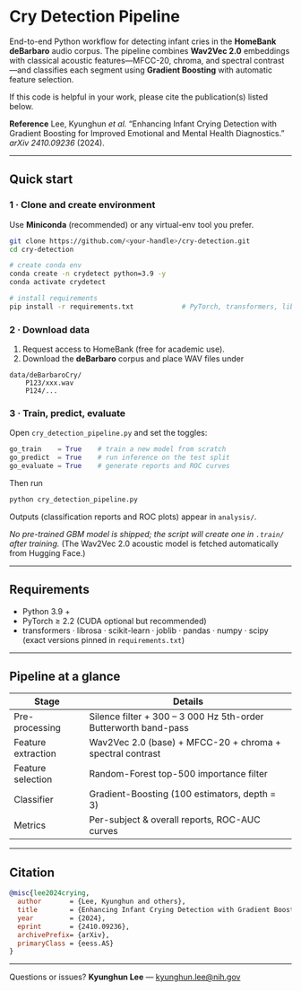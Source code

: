 # Cry Detection Pipeline

End-to-end Python workflow for detecting infant cries in the **HomeBank deBarbaro** audio corpus.
The pipeline combines **Wav2Vec 2.0** embeddings with classical acoustic features—MFCC-20, chroma, and spectral contrast—and classifies each segment using **Gradient Boosting** with automatic feature selection.

If this code is helpful in your work, please cite the publication(s) listed below.

**Reference**
Lee, Kyunghun *et al.* “Enhancing Infant Crying Detection with Gradient Boosting for Improved Emotional and Mental Health Diagnostics.” *arXiv 2410.09236* (2024).

---

## Quick start

### 1 · Clone and create environment

Use **Miniconda** (recommended) or any virtual-env tool you prefer.

```bash
git clone https://github.com/<your-handle>/cry-detection.git
cd cry-detection

# create conda env
conda create -n crydetect python=3.9 -y
conda activate crydetect

# install requirements
pip install -r requirements.txt            # PyTorch, transformers, librosa, scikit-learn …
```

### 2 · Download data

1. Request access to HomeBank (free for academic use).
2. Download the **deBarbaro** corpus and place WAV files under

```
data/deBarbaroCry/
    P123/xxx.wav
    P124/...
```

### 3 · Train, predict, evaluate

Open `cry_detection_pipeline.py` and set the toggles:

```python
go_train    = True    # train a new model from scratch
go_predict  = True    # run inference on the test split
go_evaluate = True    # generate reports and ROC curves
```

Then run

```bash
python cry_detection_pipeline.py
```

Outputs (classification reports and ROC plots) appear in `analysis/`.

*No pre-trained GBM model is shipped; the script will create one in `.train/` after training.*
(The Wav2Vec 2.0 acoustic model is fetched automatically from Hugging Face.)

---

## Requirements

* Python 3.9 +
* PyTorch ≥ 2.2 (CUDA optional but recommended)
* transformers · librosa · scikit-learn · joblib · pandas · numpy · scipy
  (exact versions pinned in `requirements.txt`)

---

## Pipeline at a glance

| Stage              | Details                                                         |
| ------------------ | --------------------------------------------------------------- |
| Pre-processing     | Silence filter + 300 – 3 000 Hz 5th-order Butterworth band-pass |
| Feature extraction | Wav2Vec 2.0 (base) + MFCC-20 + chroma + spectral contrast       |
| Feature selection  | Random-Forest top-500 importance filter                         |
| Classifier         | Gradient-Boosting (100 estimators, depth = 3)                   |
| Metrics            | Per-subject & overall reports, ROC-AUC curves                   |

---

## Citation

```bibtex
@misc{lee2024crying,
  author       = {Lee, Kyunghun and others},
  title        = {Enhancing Infant Crying Detection with Gradient Boosting for Improved Emotional and Mental Health Diagnostics},
  year         = {2024},
  eprint       = {2410.09236},
  archivePrefix= {arXiv},
  primaryClass = {eess.AS}
}
```

---

Questions or issues?
**Kyunghun Lee** — [kyunghun.lee@nih.gov](mailto:kyunghun.lee@nih.gov)
